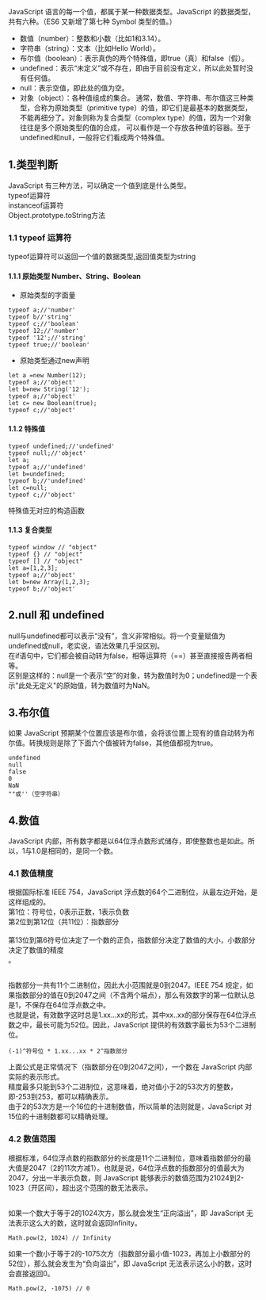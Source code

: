 JavaScript 语言的每一个值，都属于某一种数据类型。JavaScript 的数据类型，共有六种。（ES6 又新增了第七种 Symbol 类型的值。）

- 数值（number）：整数和小数（比如1和3.14）。
- 字符串（string）：文本（比如Hello World）。
- 布尔值（boolean）：表示真伪的两个特殊值，即true（真）和false（假）。
- undefined：表示“未定义”或不存在，即由于目前没有定义，所以此处暂时没有任何值。
- null：表示空值，即此处的值为空。
- 对象（object）：各种值组成的集合。
通常，数值、字符串、布尔值这三种类型，合称为原始类型（primitive type）的值，即它们是最基本的数据类型，不能再细分了。对象则称为复合类型（complex type）的值，因为一个对象往往是多个原始类型的值的合成，
可以看作是一个存放各种值的容器。至于undefined和null，一般将它们看成两个特殊值。<br>

## 1.类型判断
JavaScript 有三种方法，可以确定一个值到底是什么类型。<br>
typeof运算符<br>
instanceof运算符<br>
Object.prototype.toString方法<br>
### 1.1 typeof 运算符
typeof运算符可以返回一个值的数据类型,返回值类型为string
#### 1.1.1 原始类型 Number、String、Boolean
- 原始类型的字面量
```let a=12,b='12',c=true;
typeof a;//'number'
typeof b//'string'
typeof c;//'boolean'
typeof 12;//'number'
typeof '12';//'string'
typeof true;//'boolean'
```
- 原始类型通过new声明
```
let a =new Number(12);
typeof a;//'object'
let b=new String('12');
typeof a;//'object'
let c= new Boolean(true);
typeof c;//'object'
```
#### 1.1.2 特殊值
```
typeof undefined;//'undefined'
typeof null;//'object'
let a;
typeof a;//'undefined'
let b=undefined;
typeof b;//'undefined'
let c=null;
typeof c;//'object'
```
特殊值无对应的构造函数
#### 1.1.3 复合类型
```
typeof window // "object"
typeof {} // "object"
typeof [] // "object"
let a=[1,2,3];
typeof a;//'object'
let b=new Array(1,2,3);
typeof b;//'object'
```
## 2.null 和 undefined
null与undefined都可以表示“没有”，含义非常相似。将一个变量赋值为undefined或null，老实说，语法效果几乎没区别。<br>
在if语句中，它们都会被自动转为false，相等运算符（==）甚至直接报告两者相等。<br>
区别是这样的：null是一个表示“空”的对象，转为数值时为0；undefined是一个表示"此处无定义"的原始值，转为数值时为NaN。<br>

## 3.布尔值
如果 JavaScript 预期某个位置应该是布尔值，会将该位置上现有的值自动转为布尔值。转换规则是除了下面六个值被转为false，其他值都视为true。
```
undefined
null
false
0
NaN
""或''（空字符串）
```
## 4.数值
JavaScript 内部，所有数字都是以64位浮点数形式储存，即使整数也是如此。所以，1与1.0是相同的，是同一个数。
### 4.1 数值精度
根据国际标准 IEEE 754，JavaScript 浮点数的64个二进制位，从最左边开始，是这样组成的。<br>
第1位：符号位，0表示正数，1表示负数<br>
第2位到第12位（共11位）：指数部分<br>
<br>
第13位到第6符号位决定了一个数的正负，指数部分决定了数值的大小，小数部分决定了数值的精度<br>。<br><br>

指数部分一共有11个二进制位，因此大小范围就是0到2047。IEEE 754 规定，如果指数部分的值在0到2047之间（不含两个端点），那么有效数字的第一位默认总是1，不保存在64位浮点数之中。<br>
也就是说，有效数字这时总是1.xx...xx的形式，其中xx..xx的部分保存在64位浮点数之中，最长可能为52位。因此，JavaScript 提供的有效数字最长为53个二进制位。<br>
```
(-1)^符号位 * 1.xx...xx * 2^指数部分
```
上面公式是正常情况下（指数部分在0到2047之间），一个数在 JavaScript 内部实际的表示形式。<br>
精度最多只能到53个二进制位，这意味着，绝对值小于2的53次方的整数，即-253到253，都可以精确表示。<br>
由于2的53次方是一个16位的十进制数值，所以简单的法则就是，JavaScript 对15位的十进制数都可以精确处理。
### 4.2 数值范围
根据标准，64位浮点数的指数部分的长度是11个二进制位，意味着指数部分的最大值是2047（2的11次方减1）。也就是说，64位浮点数的指数部分的值最大为2047，分出一半表示负数，则 JavaScript 
能够表示的数值范围为21024到2-1023（开区间），超出这个范围的数无法表示。<br><br>

如果一个数大于等于2的1024次方，那么就会发生“正向溢出”，即 JavaScript 无法表示这么大的数，这时就会返回Infinity。<br>
```
Math.pow(2, 1024) // Infinity
```
如果一个数小于等于2的-1075次方（指数部分最小值-1023，再加上小数部分的52位），那么就会发生为“负向溢出”，即 JavaScript 无法表示这么小的数，这时会直接返回0。
```
Math.pow(2, -1075) // 0
```
